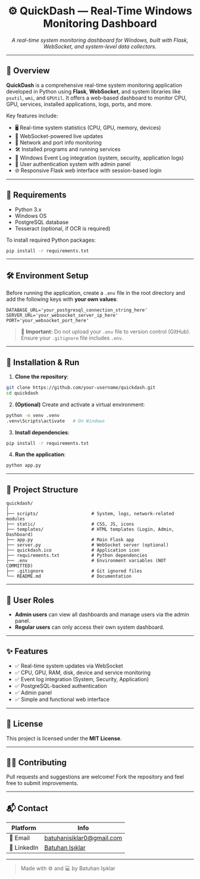 
<div align="center">
  <h1>⚙️ QuickDash — Real-Time Windows Monitoring Dashboard</h1>
</div>

<p align="center">
  <em>A real-time system monitoring dashboard for Windows, built with Flask, WebSocket, and system-level data collectors.</em>
</p>

---

## 📌 Overview

**QuickDash** is a comprehensive real-time system monitoring application developed in Python using **Flask**, **WebSocket**, and system libraries like `psutil`, `wmi`, and `GPUtil`. It offers a web-based dashboard to monitor CPU, GPU, services, installed applications, logs, ports, and more.

Key features include:

- 🖥️ Real-time system statistics (CPU, GPU, memory, devices)  
- 🔌 WebSocket-powered live updates  
- 📡 Network and port info monitoring  
- 🛠️ Installed programs and running services  
- 📝 Windows Event Log integration (system, security, application logs)  
- 👥 User authentication system with admin panel  
- 🌐 Responsive Flask web interface with session-based login  

---

## 🧰 Requirements

- Python 3.x  
- Windows OS  
- PostgreSQL database  
- Tesseract (optional, if OCR is required)

To install required Python packages:

```bash
pip install -r requirements.txt
```

---

## 🛠️ Environment Setup

Before running the application, create a `.env` file in the root directory and add the following keys with **your own values**:

```env
DATABASE_URL='your_postgresql_connection_string_here'
SERVER_URL='your_websocket_server_ip_here'
PORT='your_websocket_port_here'
```

> 🔐 **Important:** Do not upload your `.env` file to version control (GitHub). Ensure your `.gitignore` file includes `.env`.

---

## 🚀 Installation & Run

1. **Clone the repository**:

```bash
git clone https://github.com/your-username/quickdash.git
cd quickdash
```

2. **(Optional)** Create and activate a virtual environment:

```bash
python -m venv .venv
.venv\Scripts\activate   # On Windows
```

3. **Install dependencies**:

```bash
pip install -r requirements.txt
```

4. **Run the application**:

```bash
python app.py
```

---

## 📁 Project Structure

```
quickdash/
│
├── scripts/                    # System, logs, network-related modules
├── static/                     # CSS, JS, icons
├── templates/                  # HTML templates (Login, Admin, Dashboard)
├── app.py                      # Main Flask app
├── server.py                   # WebSocket server (optional)
├── quickdash.ico               # Application icon
├── requirements.txt            # Python dependencies
├── .env                        # Environment variables (NOT COMMITTED)
├── .gitignore                  # Git ignored files
└── README.md                   # Documentation
```

---

## 🔐 User Roles

- **Admin users** can view all dashboards and manage users via the admin panel.  
- **Regular users** can only access their own system dashboard.  

---

## ✨ Features

- ✅ Real-time system updates via WebSocket  
- ✅ CPU, GPU, RAM, disk, device and service monitoring  
- ✅ Event log integration (System, Security, Application)  
- ✅ PostgreSQL-backed authentication  
- ✅ Admin panel  
- ✅ Simple and functional web interface  

---

## 📄 License

This project is licensed under the **MIT License**.

---

## 🙋‍♂️ Contributing

Pull requests and suggestions are welcome! Fork the repository and feel free to submit improvements.

---

## 📬 Contact

| Platform | Info |
|----------|------|
| 📧 Email | [batuhanisiklar0@gmail.com](mailto:batuhanisiklar0@gmail.com) |
| 💼 LinkedIn | [Batuhan Işıklar](https://www.linkedin.com/in/batuhanisiklar/) |

---

> Made with ⚙️ and 💻 by Batuhan Işıklar
